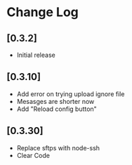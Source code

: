 # Change Log

## [0.3.2]

- Initial release

## [0.3.10]

- Add error on trying upload ignore file
- Mesasges are shorter now
- Add "Reload config button"

## [0.3.30]

- Replace sftps with node-ssh
- Clear Code